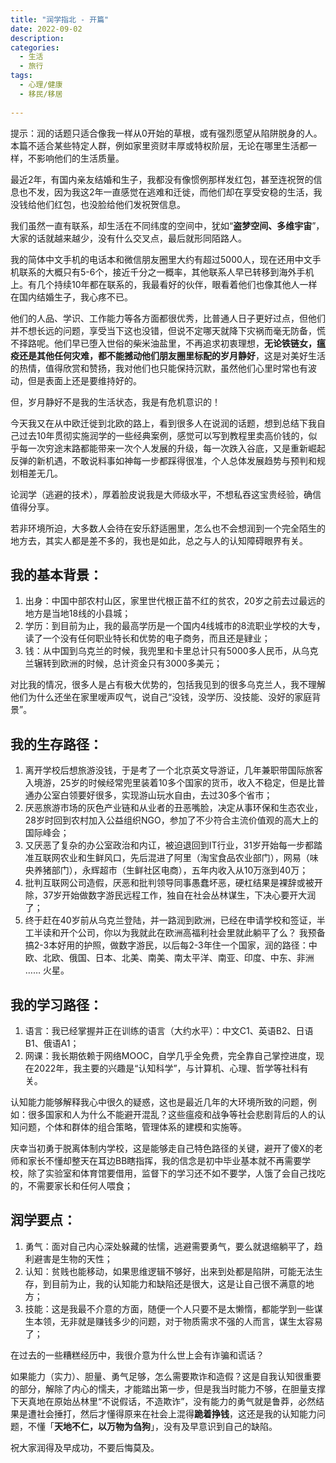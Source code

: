 ```yaml
---
title: "润学指北 - 开篇"
date: 2022-09-02
description: 
categories:
  - 生活
  - 旅行
tags:
  - 心理/健康
  - 移民/移居
  
---
```


提示：润的话题只适合像我一样从0开始的草根，或有强烈愿望从陷阱脱身的人。本篇不适合某些特定人群，例如家里资财丰厚或特权阶层，无论在哪里生活都一样，不影响他们的生活质量。

最近2年，有国内亲友结婚和生子，我都没有像惯例那样发红包，甚至连祝贺的信息也不发，因为我这2年一直感觉在逃难和迁徙，而他们却在享受安稳的生活，我没钱给他们红包，也没脸给他们发祝贺信息。

我们虽然一直有联系，却生活在不同纬度的空间中，犹如“**盗梦空间、多维宇宙**”，大家的话就越来越少，没有什么交叉点，最后就形同陌路人。

我的简体中文手机的电话本和微信朋友圈里大约有超过5000人，现在还用中文手机联系的大概只有5-6个，接近千分之一概率，其他联系人早已转移到海外手机上。有几个持续10年都在联系的，我最看好的伙伴，眼看着他们也像其他人一样在国内结婚生子，我心疼不已。

他们的人品、学识、工作能力等各方面都很优秀，比普通人日子更好过点，但他们并不想长远的问题，享受当下这也没错，但说不定哪天就降下灾祸而毫无防备，慌不择路呢。他们早已堕入世俗的柴米油盐里，不再追求初衷理想，**无论铁链女，瘟疫还是其他任何灾难，都不能撼动他们朋友圈里标配的岁月静好**，这是对美好生活的热情，值得欣赏和赞扬，我对他们也只能保持沉默，虽然他们心里时常也有波动，但是表面上还是要维持好的。

但，岁月静好不是我的生活状态，我是有危机意识的！

今天我又在从中欧迁徙到北欧的路上，看到很多人在说润的话题，想到总结下我自己过去10年贯彻实施润学的一些经典案例，感觉可以写到教程里卖高价钱的，似乎每一次穷途末路都能带来一次个人发展的升级，每一次跌入谷底，又是重新崛起反弹的新机遇，不敢说料事如神每一步都踩得很准，个人总体发展趋势与预判和规划相差无几。

论润学（逃避的技术），厚着脸皮说我是大师级水平，不想私吞这宝贵经验，确信值得分享。

若非环境所迫，大多数人会待在安乐舒适圈里，怎么也不会想润到一个完全陌生的地方去，其实人都是差不多的，我也是如此，总之与人的认知障碍眼界有关。

## 我的基本背景：

1. 出身：中国中部农村山区，家里世代根正苗不红的贫农，20岁之前去过最远的地方是当地18线的小县城；
2. 学历：到目前为止，我的最高学历是一个国内4线城市的8流职业学校的大专，读了一个没有任何职业特长和优势的电子商务，而且还是肄业；
3. 钱：从中国到乌克兰的时候，我兜里和卡里总计只有5000多人民币，从乌克兰辗转到欧洲的时候，总计资金只有3000多美元；

对比我的情况，很多人是占有极大优势的，包括我见到的很多乌克兰人，我不理解他们为什么还坐在家里嗳声叹气，说自己“没钱，没学历、没技能、没好的家庭背景”。

## 我的生存路径：

1. 离开学校后想旅游没钱，于是考了一个北京英文导游证，几年兼职带国际旅客入境游，25岁的时候经常兜里装着10多个国家的货币，收入不稳定，但是比普通办公室白领要好很多，实现游山玩水自由，去过30多个省市；
2. 厌恶旅游市场的灰色产业链和从业者的丑恶嘴脸，决定从事环保和生态农业，28岁时回到农村加入公益组织NGO，参加了不少符合主流价值观的高大上的国际峰会；
3. 又厌恶了复杂的办公室政治和内讧，被迫退回到IT行业，31岁开始每一步都踏准互联网农业和生鲜风口，先后混进了阿里（淘宝食品农业部门），网易（味央养猪部门），永辉超市（生鲜社区电商），五年内收入从10万涨到40万；
4. 批判互联网公司造假，厌恶和批判领导同事愚蠢坏恶，硬杠结果是裸辞或被开除，37岁开始做数字游民远程工作，独自在社会丛林谋生，下决心要开大润了；
5. 终于赶在40岁前从乌克兰登陆，并一路润到欧洲，已经在申请学校和签证，半工半读和开个公司，你以为我就此在欧洲高福利社会里就此躺平了么？ 我预备搞2-3本好用的护照，做数字游民，以后每2-3年住一个国家，润的路径：中欧、北欧、俄国、日本、北美、南美、南太平洋、南亚、印度、中东、非洲 …… 火星。

## 我的学习路径：

1. 语言：我已经掌握并正在训练的语言（大约水平）：中文C1、英语B2、日语B1、俄语A1；
2. 网课：我长期依赖于网络MOOC，自学几乎全免费，完全靠自己掌控进度，现在2022年，我主要的兴趣是“认知科学”，与计算机、心理、哲学等社科有关。

认知能力能够解释我心中很久的疑惑，这也是最近几年的大环境所致的问题，例如：很多国家和人为什么不能避开混乱？这些瘟疫和战争等社会悲剧背后的人的认知问题，个体和群体的组合策略，管理体系的建模和实施等。

庆幸当初勇于脱离体制内学校，这是能够走自己特色路径的关键，避开了傻X的老师和家长不懂却整天在耳边BB瞎指挥，我的信念是初中毕业基本就不再需要学校，除了实验室和体育馆要借用，监督下的学习还不如不要学，人饿了会自己找吃的，不需要家长和任何人喂食；

## 润学要点：

1. 勇气：面对自己内心深处躲藏的怯懦，逃避需要勇气，要么就退缩躺平了，趋利避害是生物的天性；
2. 认知：贫贱也能移动，如果思维逻辑不够好，出来到处都是陷阱，可能无法生存，到目前为止，我的认知能力和缺陷还是很大，这是让自己很不满意的地方；
3. 技能：这是我最不介意的方面，随便一个人只要不是太懒惰，都能学到一些谋生本领，无非就是赚钱多少的问题，对于物质需求不强的人而言，谋生太容易了；

在过去的一些糟糕经历中，我很介意为什么世上会有诈骗和谎话？

如果能力（实力）、胆量、勇气足够，怎么需要欺诈和造假？这是自我认知很重要的部分，解除了内心的懦夫，才能踏出第一步，但是我当时能力不够，在胆量支撑下天真地在原始丛林里“不说假话，不造欺诈”，没有能力的勇气就是鲁莽，必然结果是遭社会捶打，然后才懂得原来在社会上混得**跪着挣钱**，这还是我的认知能力问题，不懂「**天地不仁，以万物为刍狗**」，没有及早意识到自己的缺陷。

祝大家润得及早成功，不要后悔莫及。